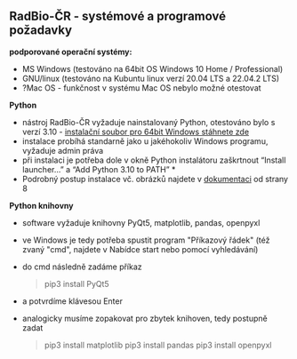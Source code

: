 
## RadBio-ČR - systémové a programové požadavky

**podporované operační systémy:**
- MS Windows (testováno na 64bit OS Windows 10 Home / Professional)
- GNU/linux (testováno na Kubuntu linux verzí 20.04 LTS a 22.04.2 LTS)
- ?Mac OS - funkčnost v systému Mac OS nebylo možné otestovat

**Python**
- nástroj RadBio-ČR vyžaduje nainstalovaný Python, otestováno bylo s verzí 3.10 - [instalační soubor pro 64bit Windows stáhnete zde](https://www.python.org/ftp/python/3.10.1/python-3.10.1-amd64.exe)
- instalace probíhá standarně jako u jakéhokoliv Windows programu,  vyžaduje admin práva
- při instalaci je potřeba dole v okně Python instalátoru zaškrtnout “Install launcher...” a “Add Python 3.10 to PATH” *
- Podrobný postup instalace vč. obrázků najdete v [dokumentaci](https://github.com/juhele/RadBio/blob/main/RadBio%20-%20Dokumentace%20k%20SW%20-%20k%2030.1.23.pdf) od strany 8 

**Python knihovny**
- software vyžaduje knihovny PyQt5, matplotlib, pandas, openpyxl
- ve Windows je tedy potřeba spustit program "Příkazový řádek" (též zvaný "cmd", najdete v Nabídce start nebo pomocí vyhledávání)
- do cmd následně zadáme příkaz 
       
    > pip3 install PyQt5 

- a potvrdíme klávesou Enter
- analogicky musíme zopakovat pro zbytek knihoven, tedy postupně zadat
    > pip3 install matplotlib
    > pip3 install pandas
    > pip3 install openpyxl
